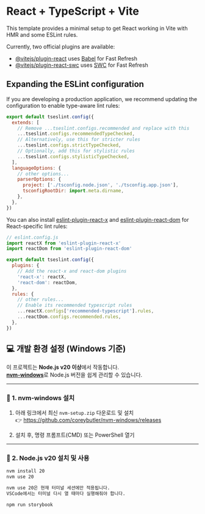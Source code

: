 # React + TypeScript + Vite

This template provides a minimal setup to get React working in Vite with HMR and some ESLint rules.

Currently, two official plugins are available:

- [@vitejs/plugin-react](https://github.com/vitejs/vite-plugin-react/blob/main/packages/plugin-react) uses [Babel](https://babeljs.io/) for Fast Refresh
- [@vitejs/plugin-react-swc](https://github.com/vitejs/vite-plugin-react/blob/main/packages/plugin-react-swc) uses [SWC](https://swc.rs/) for Fast Refresh

## Expanding the ESLint configuration

If you are developing a production application, we recommend updating the configuration to enable type-aware lint rules:

```js
export default tseslint.config({
  extends: [
    // Remove ...tseslint.configs.recommended and replace with this
    ...tseslint.configs.recommendedTypeChecked,
    // Alternatively, use this for stricter rules
    ...tseslint.configs.strictTypeChecked,
    // Optionally, add this for stylistic rules
    ...tseslint.configs.stylisticTypeChecked,
  ],
  languageOptions: {
    // other options...
    parserOptions: {
      project: ['./tsconfig.node.json', './tsconfig.app.json'],
      tsconfigRootDir: import.meta.dirname,
    },
  },
})
```

You can also install [eslint-plugin-react-x](https://github.com/Rel1cx/eslint-react/tree/main/packages/plugins/eslint-plugin-react-x) and [eslint-plugin-react-dom](https://github.com/Rel1cx/eslint-react/tree/main/packages/plugins/eslint-plugin-react-dom) for React-specific lint rules:

```js
// eslint.config.js
import reactX from 'eslint-plugin-react-x'
import reactDom from 'eslint-plugin-react-dom'

export default tseslint.config({
  plugins: {
    // Add the react-x and react-dom plugins
    'react-x': reactX,
    'react-dom': reactDom,
  },
  rules: {
    // other rules...
    // Enable its recommended typescript rules
    ...reactX.configs['recommended-typescript'].rules,
    ...reactDom.configs.recommended.rules,
  },
})
```


## 💻 개발 환경 설정 (Windows 기준)

이 프로젝트는 **Node.js v20 이상**에서 작동합니다.  
[**nvm-windows**](https://github.com/coreybutler/nvm-windows)로 Node.js 버전을 쉽게 관리할 수 있습니다.

---

### 📌 1. nvm-windows 설치

1. 아래 링크에서 최신 `nvm-setup.zip` 다운로드 및 설치  
   👉 https://github.com/coreybutler/nvm-windows/releases

2. 설치 후, 명령 프롬프트(CMD) 또는 PowerShell 열기

---

### 🚀 2. Node.js v20 설치 및 사용

```bash
nvm install 20
nvm use 20

nvm use 20은 현재 터미널 세션에만 적용됩니다.
VSCode에서는 터미널 다시 열 때마다 실행해줘야 합니다.

npm run storybook